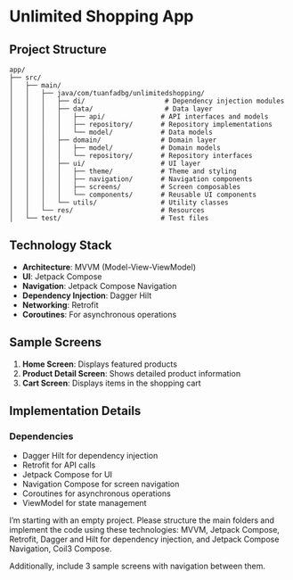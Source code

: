 # Unlimited Shopping App

## Project Structure

```
app/
├── src/
│   ├── main/
│   │   ├── java/com/tuanfadbg/unlimitedshopping/
│   │   │   ├── di/                    # Dependency injection modules
│   │   │   ├── data/                  # Data layer
│   │   │   │   ├── api/              # API interfaces and models
│   │   │   │   ├── repository/       # Repository implementations
│   │   │   │   └── model/            # Data models
│   │   │   ├── domain/               # Domain layer
│   │   │   │   ├── model/            # Domain models
│   │   │   │   └── repository/       # Repository interfaces
│   │   │   ├── ui/                   # UI layer
│   │   │   │   ├── theme/            # Theme and styling
│   │   │   │   ├── navigation/       # Navigation components
│   │   │   │   ├── screens/          # Screen composables
│   │   │   │   └── components/       # Reusable UI components
│   │   │   └── utils/                # Utility classes
│   │   └── res/                      # Resources
│   └── test/                         # Test files
```

## Technology Stack

- **Architecture**: MVVM (Model-View-ViewModel)
- **UI**: Jetpack Compose
- **Navigation**: Jetpack Compose Navigation
- **Dependency Injection**: Dagger Hilt
- **Networking**: Retrofit
- **Coroutines**: For asynchronous operations

## Sample Screens

1. **Home Screen**: Displays featured products
2. **Product Detail Screen**: Shows detailed product information
3. **Cart Screen**: Displays items in the shopping cart

## Implementation Details

### Dependencies
- Dagger Hilt for dependency injection
- Retrofit for API calls
- Jetpack Compose for UI
- Navigation Compose for screen navigation
- Coroutines for asynchronous operations
- ViewModel for state management 


I’m starting with an empty project. Please structure the main folders and implement the code using these technologies: 
MVVM, Jetpack Compose, Retrofit, Dagger and Hilt for dependency injection, and Jetpack Compose Navigation, Coil3 Compose.

Additionally, include 3 sample screens with navigation between them.